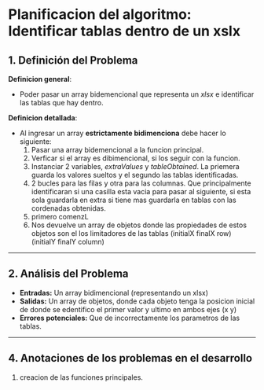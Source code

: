 # Planificacion del algoritmo: Identificar tablas dentro de un xslx

## 1. Definición del Problema

**Definicion general**:

- Poder pasar un array bidemencional que representa un _xlsx_ e identificar las tablas
  que hay dentro.

**Definicion detallada**:

- Al ingresar un array **estrictamente bidimenciona** debe hacer lo siguiente:
  1. Pasar una array bidemencional a la funcion principal.
  2. Verficar si el array es dibimencional, si los seguir con la funcion.
  3. Instanciar 2 variables, _extraValues_ y _tableObtained_. La priemera guarda los
     valores sueltos y el segundo las tablas identificadas.
  4. 2 bucles para las filas y otra para las columnas. Que principalmente identificaran
     si una casilla esta vacia para pasar al siguiente, si esta sola guardarla en extra
     si tiene mas guardarla en tablas con las cordenadas obtenidas.
  5. primero comenzL
  6. Nos devuelve un array de objetos donde las propiedades de estos objetos son el los
     limitadores de las tablas (initialX finalX row) (initialY finalY column)

---

## 2. Análisis del Problema

- **Entradas:** Un array bidimencional (representando un xlsx)
- **Salidas:** Un array de objetos, donde cada objeto tenga la posicion inicial de
  donde se edentifico el primer valor y ultimo en ambos ejes (x y)
- **Errores potenciales:** Que de incorrectamente los parametros de las tablas.

---

## 4. Anotaciones de los problemas en el desarrollo

1. creacion de las funciones principales.
